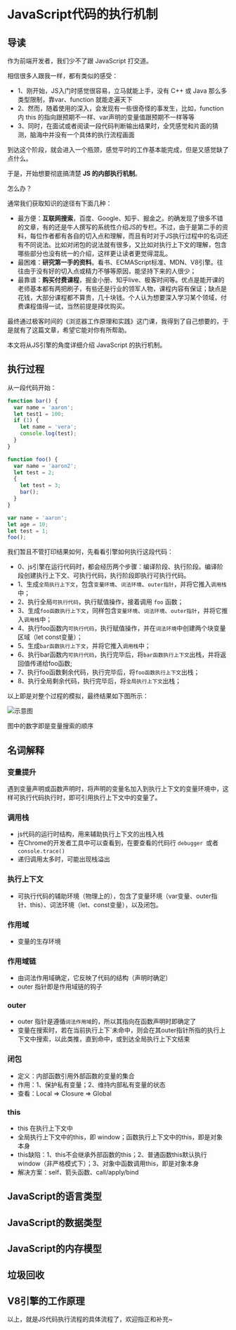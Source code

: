 # JavaScript代码的执行机制

## 导读

作为前端开发者，我们少不了跟 JavaScript 打交道。

相信很多人跟我一样，都有类似的感受：

- 1、刚开始，JS入门时感觉很容易，立马就能上手，没有 C++ 或 Java 那么多类型限制，靠var、function 就能走遍天下
- 2、然而，随着使用的深入，会发现有一些很奇怪的事发生，比如，function 内 this 的指向跟预期不一样、var声明的变量值跟预期不一样等等
- 3、同时，在面试或者阅读一段代码判断输出结果时，全凭感觉和片面的猜测，脑海中并没有一个具体的执行流程画面

到达这个阶段，就会进入一个瓶颈，感觉平时的工作基本能完成，但是又感觉缺了点什么。

于是，开始想要彻底搞清楚 **JS 的内部执行机制**。

怎么办？

通常我们获取知识的途径有下面几种：

 - 最方便：**互联网搜索**，百度、Google、知乎、掘金之。的确发现了很多不错的文章，有的还是牛人撰写的系统性介绍JS的专栏。不过，由于是第二手的资料，每位作者都有各自的切入点和理解，而且有时对于JS执行过程中的名词还有不同说法。比如对闭包的说法就有很多，又比如对执行上下文的理解，包含哪些部分也没有统一的介绍，这样更让读者更觉得混乱。
 - 最困难：**研究第一手的资料**。看书、ECMAScript标准、MDN、V8引擎。往往由于没有好的切入点或精力不够等原因，能坚持下来的人很少；
 - 最靠谱：**购买付费课程**，掘金小册、知乎live、极客时间等。优点是能开课的老师基本都有两把刷子，有些还是行业的领军人物，课程内容有保证；缺点是花钱，大部分课程都不算贵，几十块钱。个人认为想要深入学习某个领域，付费课程值得一试，当然前提是择优购买。

最终通过极客时间的《浏览器工作原理和实践》这门课，我得到了自己想要的，于是就有了这篇文章，希望它能对你有所帮助。

本文将从JS引擎的角度详细介绍 JavaScript 的执行机制。

## 执行过程

从一段代码开始：

```js
function bar() {
  var name = 'aaron';
  let test1 = 100;
  if (1) {
    let name = 'vera';
    console.log(test);
  }
}

function foo() {
  var name = 'aaron2';
  let test = 2;
  {
    let test = 3;
    bar();
  }
}

var name = 'aaron';
let age = 10;
let test = 1;
foo();
```

我们暂且不管打印结果如何，先看看引擎如何执行这段代码：

- 0、js引擎在运行代码时，都会经历两个步骤：编译阶段、执行阶段。编译阶段创建执行上下文、可执行代码，执行阶段即执行可执行代码。
- 1、生成`全局执行上下文`，包含`变量环境`、`词法环境`、`outer指针`，并将它推入`调用栈`中；
- 2、执行全局`可执行代码`，执行赋值操作，接着调用 `foo` 函数；
- 3、生成`foo函数执行上下文`，同样包含`变量环境`、`词法环境`、`outer指针`，并将它推入`调用栈`中；
- 4、执行foo函数内`可执行代码`，执行赋值操作，并在`词法环境`中创建两个块变量区域（let const变量）；
- 5、生成`bar函数执行上下文`，并将它推入`调用栈`中；
- 6、执行bar函数内`可执行代码`，执行完毕后，将`bar函数执行上下文`出栈，并将返回值传递给foo函数;
- 7、执行foo函数剩余代码，执行完毕后，将`foo函数执行上下文`出栈；
- 8、执行全局剩余代码，执行完毕后，将`全局执行上下文`出栈；

以上即是对整个过程的模拟，最终结果如下图所示：

![示意图](https://static001.geekbang.org/resource/image/25/a7/25053af5ae30c8be991fa14631cde0a7.png)

图中的数字即是变量搜索的顺序

## 名词解释

### 变量提升
遇到变量声明或函数声明时，将声明的变量名加入到执行上下文的变量环境中，这样可执行代码执行时，即可引用执行上下文中的变量了。

### 调用栈
- js代码的运行时结构，用来辅助执行上下文的出栈入栈
- 在Chrome的开发者工具中可以查看到，在要查看的代码行 `debugger `或者 `console.trace()`
- 递归调用太多时，可能出现栈溢出

### 执行上下文
- 可执行代码的辅助环境（物理上的），包含了变量环境（var变量、outer指针、this）、词法环境（let、const变量），以及闭包。

### 作用域
- 变量的生存环境

### 作用域链
- 由词法作用域确定，它反映了代码的结构（声明时确定）
- outer 指针即是作用域链的钩子

### outer
- outer 指针是遵循`词法作用域`的，所以其指向在函数声明时即确定了
- 变量在搜索时，若在当前执行上下`未命中，则会在其outer指针所指的执行上下文中搜索，以此类推，直到命中，或到达全局执行上下文结束

### 闭包
- 定义：内部函数引用外部函数的变量的集合
- 作用：1、保护私有变量；2、维持内部私有变量的状态
- 查看：Local => Closure => Global

### this
- this 在执行上下文中
- 全局执行上下文中的this，即 window；函数执行上下文中的this，即是对象本身
- this缺陷：1、this不会继承外部函数的this；2、普通函数this默认执行window（非严格模式下）；3、对象中函数调用this，即是对象本身
- 解决方案：self、箭头函数、call/apply/bind

## JavaScript的语言类型

## JavaScript的数据类型

## JavaScript的内存模型

## 垃圾回收

## V8引擎的工作原理

以上，就是JS代码执行流程的具体流程了，欢迎指正和补充~